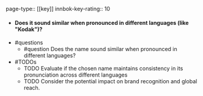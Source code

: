 page-type:: [[key]]
innbok-key-rating:: 10
- #### Does it sound similar when pronounced in different languages (like "Kodak")?
- #questions
  - #question Does the name sound similar when pronounced in different languages?
- #TODOs
  - TODO Evaluate if the chosen name maintains consistency in its pronunciation across different languages
  - TODO  Consider the potential impact on brand recognition and global reach.



